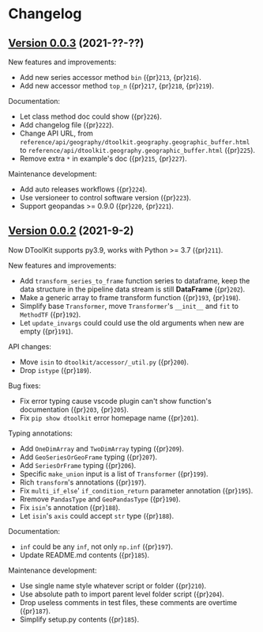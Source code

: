# Changelog

## [Version 0.0.3] (2021-??-??)

New features and improvements:

- Add new series accessor method `bin` ({pr}`213`, {pr}`216`).
- Add new accessor method `top_n` ({pr}`217`, {pr}`218`, {pr}`219`).

Documentation:

- Let class method doc could show ({pr}`226`).
- Add changelog file ({pr}`222`).
- Change API URL, from `reference/api/geography/dtoolkit.geography.geographic_buffer.html` to `reference/api/dtoolkit.geography.geographic_buffer.html` ({pr}`225`).
- Remove extra `*` in example's doc ({pr}`215`, {pr}`227`).

Maintenance development:

- Add auto releases workflows ({pr}`224`).
- Use versioneer to control software version ({pr}`223`).
- Support geopandas >= 0.9.0 ({pr}`220`, {pr}`221`).

## [Version 0.0.2] (2021-9-2)

Now DToolKit supports py3.9, works with Python >= 3.7 ({pr}`211`).

New features and improvements:

- Add `transform_series_to_frame` function series to dataframe, keep the data structure in the pipeline data stream is still **DataFrame** ({pr}`202`).
- Make a generic array to frame transform function ({pr}`193`, {pr}`198`).
- Simplify base `Transformer`, move `Transformer`'s `__init__` and `fit` to `MethodTF` ({pr}`192`).
- Let `update_invargs` could could use the old arguments when new are empty ({pr}`191`).

API changes:

- Move `isin` to `dtoolkit/accessor/_util.py` ({pr}`200`).
- Drop `istype` ({pr}`189`).

Bug fixes:

- Fix error typing cause vscode plugin can't show function's documentation ({pr}`203`, {pr}`205`).
- Fix `pip show dtoolkit` error homepage name ({pr}`201`).

Typing annotations:

- Add `OneDimArray` and `TwoDimArray` typing ({pr}`209`).
- Add `GeoSeriesOrGeoFrame` typing ({pr}`207`).
- Add `SeriesOrFrame` typing ({pr}`206`).
- Specific `make_union` input is a list of `Transformer` ({pr}`199`).
- Rich `transform`'s annotations ({pr}`197`).
- Fix `multi_if_else`' `if_condition_return` parameter annotation ({pr}`195`).
- Rremove `PandasType` and `GeoPandasType` ({pr}`190`).
- Fix `isin`'s annotation ({pr}`188`).
- Let `isin`'s `axis` could accept `str` type ({pr}`188`).

Documentation:

- `inf` could be any `inf`, not only `np.inf` ({pr}`197`).
- Update README.md contents ({pr}`185`).

Maintenance development:

- Use single name style whatever script or folder ({pr}`210`).
- Use absolute path to import parent level folder script ({pr}`204`).
- Drop useless comments in test files, these comments are overtime ({pr}`187`).
- Simplify setup.py contents ({pr}`185`).

[Version 0.0.3]: https://github.com/Zeroto521/my-data-toolkit/compare/v0.0.2...master
[Version 0.0.2]: https://github.com/Zeroto521/my-data-toolkit/compare/v0.0.1...v0.0.2
